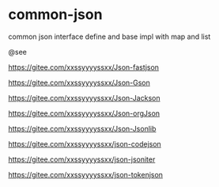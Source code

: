 # common-json
common json interface define and base impl with map and  list

@see 

https://gitee.com/xxssyyyyssxx/Json-fastjson

https://gitee.com/xxssyyyyssxx/Json-Gson

https://gitee.com/xxssyyyyssxx/Json-Jackson

https://gitee.com/xxssyyyyssxx/Json-orgJson

https://gitee.com/xxssyyyyssxx/Json-Jsonlib

https://gitee.com/xxssyyyyssxx/json-codejson

https://gitee.com/xxssyyyyssxx/json-jsoniter

https://gitee.com/xxssyyyyssxx/json-tokenjson

